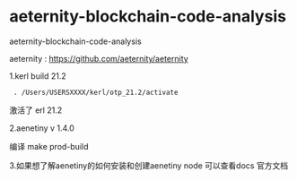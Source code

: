 # aeternity-blockchain-code-analysis
aeternity-blockchain-code-analysis 

aeternity : https://github.com/aeternity/aeternity

1.kerl  build 21.2

     . /Users/USERSXXXX/kerl/otp_21.2/activate  

激活了 erl  21.2

2.aenetiny v 1.4.0 

  编译  make prod-build

3.如果想了解aenetiny的如何安装和创建aenetiny node 
可以查看docs 官方文档


